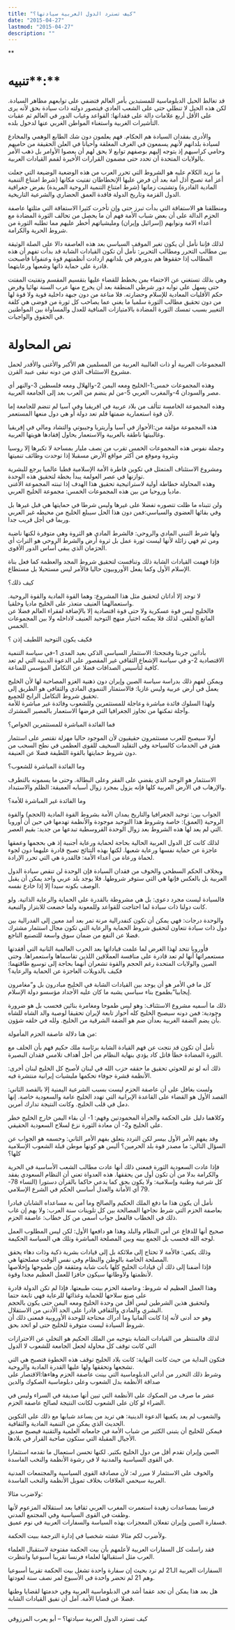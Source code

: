 ```yaml
---
title: "كيف تسترد الدول العربية سيادتها؟"
date: "2015-04-27"
lastmod: "2015-04-27"
description: ""
---
```

**



# تنبيه**:**

قد تغالط الحيل الدبلوماسية للمستبدين بأمر العالم فتضفي على توابعهم مظاهر السيادة. لكن هذه الحيل لا تنطلي حتى على الشعب العادي فيتصور دولته ذات سيادة بحق لأنه يرى على الأقل أربع علامات دالة على فقدانها: القواعد وغياب الدور في العالم ثم عقبات التأشيرات الغربية واستغناء المواطن الغربي عنها لدخول بلده.

والأدرى بفقدان السيادة هم الحكام. فهم يعلمون دون شك الطابع الوهمي والمخادع لسيادة بلدانهم لأنهم يسمعون في الغرف المغلقة وأحيانا في العلن الحقيقة من حاميهم وحامي كراسيهم إذ يتوجه إليهم بوصفهم توابع لا يحق لهم أن يعصوا الأوامر بل ذهب الأمر بالولايات المتحدة أن تحدد حتى مضمون القرارات الأخيرة لقمم القيادات العربية.

ما نريد الكلام عليه هو الشروط التي تحرر العرب من هذه الوضعية الوضيعة التي جعلت أعز أمة تصبح أذل أمة بعد أن فرض عليها الإنحطاطان تفتيت مكانها (شرط امتناع التنمية المادية القادرة) وتشتيت زمانها (شرط امتناع التنمية الروحية المريدة) بفرض جغرافية الدول القزمة وتاريخ الدولة فاقدة العمق الحضاري والشرعية التاريخية.

ومنطلقنا هو الاستفاقة التي بدأت تبرز حتى وإن تأخرت كثيرا الاستفاقة التي مثلتها عاصفة الحزم الدالة على أن بعض شباب الأمة فهم أن ما يحصل من تحالف الثورة المضادة مع أعداء الامة ونوابهم (إسرائيل وإيران) ومليشياتهم أخطر عليهم مما تطلبه الثورة من شروط الحرية والكرامة.

لذلك فإننا نأمل أن يكون تغير الموقف السياسي بعد هذه العاصفة دالا على الصلة الوثيقة بين مطالب التحرر ومطالب التحرير: نأمل أن تكون القيادات الشابة قد بدأت تفهم أن هذه المطالب إذا حققوها هم بدورهم في بلدانهم ازدادت أنظمتهم قوة وعنفوانا فأصبحت قادرة على حماية ذاتها وشعبها ورعايتهما.

وهي بذلك تستغني عن الاحتماء بمن يخطط للقضاء عليها بتقسيم المقسم وتفتيت المفتت حتى يسهل على نوابه دور شرطي المنطقة بعد أن يخرج منها عرب السنة نهائيا وفرض حكم الأقليات المعادية للإسلام وحضارته. فلا مناعة من دون جبهة داخلية قوية ولا قوة لها من دون تحقيق مطالب الثورة سلميا ما يغني عما يصاحب كل ثورة من فوضى هي كلفة التغيير بسبب تمسك الثورة المضادة بالامتيازات المنافية للعدل والمساواة بين المواطنين في الحقوق والواجبات.

# نص المحاولة

المجموعات العربية أو ذات الغالبية العربية من المسلمين هم الأكبر والأغنى والأقدر لحمل مشروع الاستئناف الذي من دونه نبقى عبيد القرن.

وهذه المجموعات خمس:1-الخليج ومعه اليمن 2-والهلال ومعه فلسطين 3-والنهر أي مصر والسودان 4-والمغرب العربي 5-من لم ينضم من العرب بعد إلى الجامعة العربية.

وهذه المجموعة الخامسة تتألف من بلاد عربية في افريقيا وفي آسيا لم تنضم للجامعة إما لأن قوة استعمارية ضمتها فلم تعد دولة أو هي دول منعها المستعمر.

هذه المجموعة مؤلفة من:الأحواز في آسيا وأريتريا وجيبوتي والتشاد ومالي في إفريقيا وغالبيتها ناطقة بالعربية والاستعمار يحاول إفقادها هويتها العربية.

وجملة نفوس هذه المجموعات الخمس تقرب من نصف مليار بمساحة لا تكبرها إلا روسيا وبثروة وموقع من أكثر مواقع الأرض مسقبلا إذا توحدت وظائف تنميتها

ومشروع الاستئناف المتمثل في تكوين قاطرة الأمة الإسلامية قطبا عالميا يرجع للبشرية توازنها في عصر العولمة يبدأ بخطة لتحقيق هذه الوحدة.  
وهذه المحاولة خطاطة أولية لاستراتيجية تحقيق هذا الهدف إذا تبنته المجموعة الأغنى ماديا وروحيا من بين هذه المجموعات الخمس: مجموعة الخليج العربي.

ولن تتبناه ما ظلت تتصوره تفضلا على غيرها وليس شرطا في حمايتها هي قبل غيرها بل وفي بقائها العضوي والسياسي:فمن دون هذا الحل سيبلع الخليج من محيطه غير العربي وربما في أجل قريب جدا.

ولها شرط التبني المادي والروحي: فالشرط المادي هو الثروة وهي متوفرة لكنها ناضبة ومن ثم فهي زائلة لأنها ليست ثورة عمل بل ثروة أرض والشرط الروحي هو التراث أي الحرَمان الذي يبقى أساس الدور الأقوى.

فإذا فهمت القيادات الشابة ذلك وتنافست لتحقيق شروط المجد والعظمة كما فعل بناة الإسلام الأول وكما يفعل الأوروبيون حاليا فالأمر ليس مستحيلا بل مستطاع.

كيف ذلك؟

لا توجد إلا أداتان لتحقيق مثل هذا المشروع: وهما القوة المادية والقوة الروحية. واستعمالهما العنيف متعذر على الخليج ماديا وخلقيا.  
فالخليج ليس قوة عسكرية ولا حتى قوة اقتصادية إلا بالإضافة لفقراء العالم فضلا عن المانع الخلقي. لذلك فلا يمكنه اختيار منهج التوحيد العنيف لاداخله ولا بين المجموعات الخمس.

فكيف يكون التوحيد اللطيف إذن ؟

بأداتين جربتا وفنجحتا: الاستثمار السياسي الذكي بعيد المدى 1-في سياسة التنمية الاقتصادية 2-و في سياسة الإشعاع الثقافي غير المقصور على الدعوة الدينية التي لم تعد كافية لتأسيس الصداقات فضلا عن التكامل المؤسس للمناعة.

ويمكن لفهم ذلك بدراسة سياسة الصين وإيران دون ذهنية الغزو المصاحبة لها لأن الخليج يعمل في أرض عربية وليس غازيا: فالاستمثار التنموي المادي والثقافي هو الطريق إلى تحقيق شروط التكامل الرابح للجميع.  
ولهذا السلوك فائدة مباشرة وعاجلة للمستثمرين وللشعوب وفائدة غير مباشرة للأمة وآجلة تمكنها من تجاوز الجغرافيا التي فرضها الاستعمار بالمصير المشترك.

فما الفائدة المباشرة للمستثمرين الخواص؟

أولا سيصبح للعرب مستثمرون حقيقيون لأن الموجود حاليا مهزلة تقتصر على استثمار هش في الخدمات كالسياحة وفي التقليد السخيف للقوى العظمى في نطح السحب من دون شروط حمايتها بالقوة اللطيفة فضلا عن العنيفة.

وما الفائدة المباشرة للشعوب؟

الاستثمار هو الوحيد الذي يقضي على الفقر وعلى البطالة. وحتى ما يسمونه بالتطرف والإرهاب في الأرض العربية كلها فإنه يزول بمجرد زوال أسبابه العميقة: الظلم والاستبداد.

وما الفائدة غير المباشرة للأمة؟

الجواب بين: توحيد الجغرافيا والتاريخ يمدان الأمة بشروط القوة المادية (الحجم) والقوة الروحية (العمق): خاصة وشروط هذا التوحيد موجودة والأنظمة تهدمها في حين أن أوروبا التي لم يعد لها هذه الشروط بعد زوال الوحدة القروسطية تبدعها من جديد: بقيم العصر.

لذلك كانت كل الدول العربية الحالية بحاجة لحماية ورعاية أجنبية إذ هي بحجمها وعمقها عاجزة عن حماية نفسها ورعاية شعبها. لكنها بهذه النتائج تصبح قادرة عليهما دون لجوء لحماة ورعاة من أعداء الأمة: فالقدرة هي التي تحرر الإرادة.

وبخلاف الحكم السطحي والخوف من فقدان السيادة فإن الوحدة لن تنقص سيادة الدول العربية بل بالعكس فإنها هي التي ستوفر شروطها. فلا يوجد بلد عربي واحد يمكن أن يقبل الوصف بكونه سيدا إلا إذا خادع نفسه.

فالسيادة ليست مجرد دعوى: بل هي مشروطة بالقدرة على الحماية والرعاية الذاتية. ولو كانت دولنا ذات سيادة لما احتاجت للقواعد وللمعونة ولما خضعت للابتزاز والتبعية.

والوحدة درجات: فهي يمكن أن تكون كنفدرالية مرنة تمر بعد أمد معين إلى الفدرالية بين دول ذات سيادة تتعاون لتحقيق شروط الحماية والرعاية التي تكون مجال استثمار مشترك فضلا عن النفع من ضمان سوق واسعة للتصنيع الناجع.

فأوروبا تتحد لهذا الغرض لما علمت قياداتها بعد الحرب العالمية الثانية التي أفقدتها مستعمراتها أنها لم تعد قادرة على منافسة العملاقين اللذين تقاسماها واستعمراها. وحتى الصين والولايات المتحدة رغم الحجم والقوة تشعران أنهما بحاجة إلى توسيع طاقتهما: فكيف بالدويلات العاجزة عن الحماية والرعاية؟

كل ما في الأمر هو أن يوجد بين القيادات الشابة في الخليج مبادرون بل و“مغامرون إيجابيا“بطموح بناء سياسي يشبه ما كان عليه الأجداد مؤسسو دولة الإسلام.

ذلك ما أسميه مشروع الاستئناف: وهو ليس طموحا ومغامرة بنائين فحسب بل هو ضرورة وجودية: فمن دونه سيصبح الخليج كله أحواز تابعة لإيران تحقيقا لوصية والد الشاه للشاه بأن يضم الضفة الغربية بعدأن ضم هو الضفة الشرقية من الخليج. ولله في خلقه شؤون.

من هنا دلالة عاصفة الحزم المأمولة:

نأمل أن تكون قد نتجت عن فهم القيادة الشابة برئاسة ملك حكيم فهم بأن الحلف مع الثورة المضادة خطأ قاتل كاد يؤدي بنهاية النظام من أجل أهداف تلامس فقدان البصيرة.

ذلك أنه لو تم للحوثي تحقيق ما حققه حزب الله في لبنان لأصبح كل الخليج لبنان أخرى: الأنظمة قشرة جوفاء تحكمها مليشيات إيرانية منتشرة فيه.

ولست بغافل على أن عاصفة الحزم ليست بسبب الشرعية اليمنية إلا بالقصد الثاني: القصد الأول هو القضاء على القاعدة الإيرانية التي تهدد الخليج عامة والسعودية خاصة. إنها دمل في قلب الخليج. وكانت النتيجة تدارك أمرين.

وكلاهما دليل على الحكمة والجرأة المحمودتين وفهم: 1- أن بقاء اليمن خارج الخليج خطر على الخليج و2- أن معادة الثورة نزع لسلاح السعودية الحقيقي.

وقد يفهم الأمر الأول بيسر لكن التردد يتعلق بفهم الأمر الثاني: وحسمه هو الجواب عن السؤال التالي: ما مصدر قوة بلد الحرمين؟ أليس هو كونها موطن قبلة الشعوب الإسلامية كلها؟

فإذا عادت السعودية الثورة فمعنى ذلك أنها عادت مطالب الشعب الأساسية في الحرية والكرامة بدلا من أن تكون أول من يحققها. هذه العدواة تعني أن النظام السعودي يفقد كل شرعية وطنية وإسلامية: ولا يكون بحق كما يدعي حاكما بالقرآن دستورا (النساء 78-79 أي الأمانة والعدل أساسي الحكم في الشرع الإسلامي.

نأمل أن يكون هذا ما دفع الملك الحكيم والصالح وما آمن به مساعداه الشابان فبادرا بعاصفة الحزم التي شرط نجاحها المصالحة بين كل تلوينات سنة العرب: ولا يهم إن غاب ذلك في الخطاب فالفعل جواب أسمى من كل خطاب: عاصفة الحزم.

صحيح أنها للدفاع عن أمن النظام والبلد وهذا هو دافعها الأول: لكن ليس المطلوب العمل لوجه الله فحسب بل الجمع بينه وبين المصلحة المباشرة وتلك هي السياسة الحكيمة.

وذلك يكفي: فالأمة لا تحتاج إلى ملائكة بل إلى قيادات بشرية ذكية وذات دهاء يحقق المصلحة الخاصة بالوطن والنظام وفي نفس الوقت مصلحتها هي.  
فإذا أضفنا إلى ذلك أن قيادات الخليج كلها باتت شابة ومثقفة فإن طموحها وإخلاصها لأنظمتها ولأوطانها سيكون حافزا للعمل العظيم مجدا وقوة.

وهذا العمل العظيم له شروط: وعاصفة الحزم بينت طبيعتها. فإذا لم تكن الدولة قادرة على صنع سلاحها للحماية وغذائها للرعاية فهي تابعة حتما  
ولتحقيق هذين الشرطين ليس أقل من وحدة الخليج ومعه اليمن حتى يكون بالحجم البشري والمادي والثقافي قادرا على الحد الأدنى من الاستقلال.  
وهو حد أدنى لأنه إذا كانت ألمانيا وما أدراك محتاجة للوحدة الأوروبية فمعنى ذلك أن شروط السيادة ليست متوفرة للخليج حتى لو اتحد بحق.

لذلك فالمنتظر من القيادات الشابة بتوجيه من الملك الحكيم هو التخلي عن الاحترازات التي كانت توقف كل محاولة لجعل الجامعة للشعوب لا الدول

فتكون البداية من حيث كانت النهاية: كانت بلاد الخليج توقف هذه الخطوة فتصبح هي التي تشجعها وتحققها ولها عليها القدرة المادية والروحية.  
وشرط ذلك التحرر من أداتي الدبلوماسية التي بينت عاصفة الحزم وهاءها:الاقتصار على صداقة الأنظمة بدل الشعوب وعلى دبلوماسية الصكوك والدين

عشر ما صرف من الصكوك على الأنظمة التي تبين أنها صديقة في السراء وليس في الضراء لو كان على الشعوب لكانت النتيجة لصالح عاصفة الحزم.

والشعوب لم يعد يكفيها الدعوة الدينية: هي تريد من يساعد شبابها مع ذلك على التكوين الحديث الذي يمكن من التنمية المادية والثقافية.  
فيمكن للخليج أن يتبنى الكثير من شباب الأمة في جامعاته العلمية والتقنية فيصبح صديق الأجيال المقبلة التي ستكون صاحبة القرار في بلادها.

الصين وإيران تقدم أقل من دول الخليج بكثير. لكنها تحسن استعمال ما تقدمه استثمارا في القوى السياسية والمدنية لا في رشوة الأنظمة والنخب الفاسدة.

والخوف على الاستثمار لا مبرر له: لأن مصادقة القوى السياسية والمجتمعات المدنية العربية سيحمي العلاقات بخلاف تمويل الأنظمة والنخب الفاسدة.

ولاضرب مثالا:

فرنسا بمساعدات زهيدة استعمرت المغرب العربي ثقافيا بعد استقلاله المزعوم لأنها وظفت في القوى السياسية وفي المجتمع المدني.  
فسفارة الصين وإيران تفعلان المعجزات بهذه السياسة والسفارات العربية في نوم عميق.

ولأضرب لكم مثالا عشته شخصيا في إدارة الترجمة ببيت الحكمة.

فقد راسلت كل السفارات العربية لأعلمهم بأن بيت الحكمة مفتوحة لاستقبال العلماء العرب مثل استقبالها لعلماء فرنسا تقريبا أسبوعيا وانتظرت.

السفارات العربية الـ21 لم ترد بحيث إن سفارة واحدة تشغل بيت الحكمة تقريبا أسبوعيا وهم 21 لم تحضر واحدة في الأسبوع لمر نصف سنة لعودتها.

هل بعد هذا يمكن أن تجد عقما أشد في الدبلوماسية العربية وفي خدمتها لقضايا وطنها فضلا عن قضايا الأمة. آمل أن تفيق القيادات الشابة.

---

كيف تسترد الدول العربية سيادتها؟ – أبو يعرب المرزوقي

###